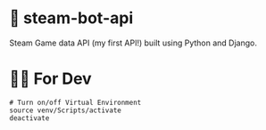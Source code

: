 # 🤖 steam-bot-api

Steam Game data API (my first API!) built using Python and Django.

# 👩‍💻 For Dev

```
# Turn on/off Virtual Environment
source venv/Scripts/activate
deactivate
```
